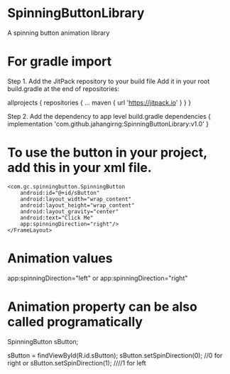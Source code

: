 # SpinningButtonLibrary
A spinning button animation library

# For gradle import
Step 1. Add the JitPack repository to your build file
Add it in your root build.gradle at the end of repositories:

allprojects {
		repositories {
			...
			maven { url 'https://jitpack.io' }
		}
	}

Step 2. Add the dependency to app level build.gradle
dependencies {
	        implementation 'com.github.jahangirng:SpinningButtonLibrary:v1.0'
	}

# To use the button in your project, add this in your xml file.
<FrameLayout
        xmlns:android="http://schemas.android.com/apk/res/android"
        xmlns:app="http://schemas.android.com/apk/res-auto"
        android:layout_width="match_parent"
        android:layout_height="match_parent">

    <com.gc.spinningbutton.SpinningButton
        android:id="@+id/sButton"
        android:layout_width="wrap_content"
        android:layout_height="wrap_content"
        android:layout_gravity="center"
        android:text="Click Me"
        app:spinningDirection="right"/>
    </FrameLayout>
    
# Animation values
app:spinningDirection="left"
or
app:spinningDirection="right"

# Animation property can be also called programatically
SpinningButton sButton;

sButton = findViewById(R.id.sButton);
sButton.setSpinDirection(0);     //0 for right 
or 
sButton.setSpinDirection(1);     ////1 for left



    
